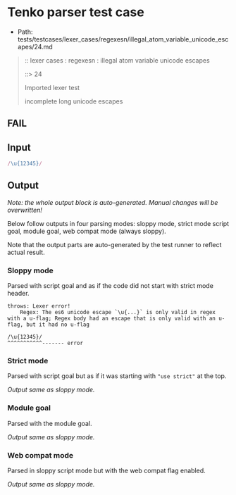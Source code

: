 # Tenko parser test case

- Path: tests/testcases/lexer_cases/regexesn/illegal_atom_variable_unicode_escapes/24.md

> :: lexer cases : regexesn : illegal atom variable unicode escapes
>
> ::> 24
>
> Imported lexer test
>
> incomplete long unicode escapes

## FAIL

## Input

`````js
/\u{12345}/
`````

## Output

_Note: the whole output block is auto-generated. Manual changes will be overwritten!_

Below follow outputs in four parsing modes: sloppy mode, strict mode script goal, module goal, web compat mode (always sloppy).

Note that the output parts are auto-generated by the test runner to reflect actual result.

### Sloppy mode

Parsed with script goal and as if the code did not start with strict mode header.

`````
throws: Lexer error!
    Regex: The es6 unicode escape `\u{...}` is only valid in regex with a u-flag; Regex body had an escape that is only valid with an u-flag, but it had no u-flag

/\u{12345}/
^^^^^^^^^^^------- error
`````

### Strict mode

Parsed with script goal but as if it was starting with `"use strict"` at the top.

_Output same as sloppy mode._

### Module goal

Parsed with the module goal.

_Output same as sloppy mode._

### Web compat mode

Parsed in sloppy script mode but with the web compat flag enabled.

_Output same as sloppy mode._
